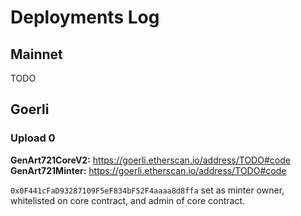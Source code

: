 # Deployments Log

## Mainnet

TODO

## Goerli

### Upload 0

**GenArt721CoreV2:** https://goerli.etherscan.io/address/TODO#code
**GenArt721Minter:** https://goerli.etherscan.io/address/TODO#code

`0x0F441cFaD93287109F5eF834bF52F4aaaa8d8ffa` set as minter owner, whitelisted on core contract, and admin of core contract.
